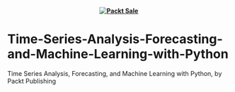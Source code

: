 
<b><p align='center'>[![Packt Sale](https://static.packt-cdn.com/assets/images/packt+events/Improve_UX.png)](https://packt.link/algotradingpython)</p></b> 

# Time-Series-Analysis-Forecasting-and-Machine-Learning-with-Python
Time Series Analysis, Forecasting, and Machine Learning with Python, by Packt Publishing
